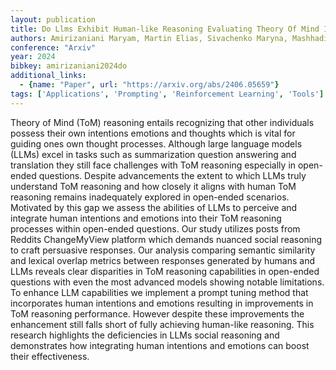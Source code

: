 ```yaml
---
layout: publication
title: Do Llms Exhibit Human-like Reasoning Evaluating Theory Of Mind In Llms For Open-ended Responses
authors: Amirizaniani Maryam, Martin Elias, Sivachenko Maryna, Mashhadi Afra, Shah Chirag
conference: "Arxiv"
year: 2024
bibkey: amirizaniani2024do
additional_links:
  - {name: "Paper", url: "https://arxiv.org/abs/2406.05659"}
tags: ['Applications', 'Prompting', 'Reinforcement Learning', 'Tools']
---
```

Theory of Mind (ToM) reasoning entails recognizing that other individuals possess their own intentions emotions and thoughts which is vital for guiding ones own thought processes. Although large language models (LLMs) excel in tasks such as summarization question answering and translation they still face challenges with ToM reasoning especially in open-ended questions. Despite advancements the extent to which LLMs truly understand ToM reasoning and how closely it aligns with human ToM reasoning remains inadequately explored in open-ended scenarios. Motivated by this gap we assess the abilities of LLMs to perceive and integrate human intentions and emotions into their ToM reasoning processes within open-ended questions. Our study utilizes posts from Reddits ChangeMyView platform which demands nuanced social reasoning to craft persuasive responses. Our analysis comparing semantic similarity and lexical overlap metrics between responses generated by humans and LLMs reveals clear disparities in ToM reasoning capabilities in open-ended questions with even the most advanced models showing notable limitations. To enhance LLM capabilities we implement a prompt tuning method that incorporates human intentions and emotions resulting in improvements in ToM reasoning performance. However despite these improvements the enhancement still falls short of fully achieving human-like reasoning. This research highlights the deficiencies in LLMs social reasoning and demonstrates how integrating human intentions and emotions can boost their effectiveness.
